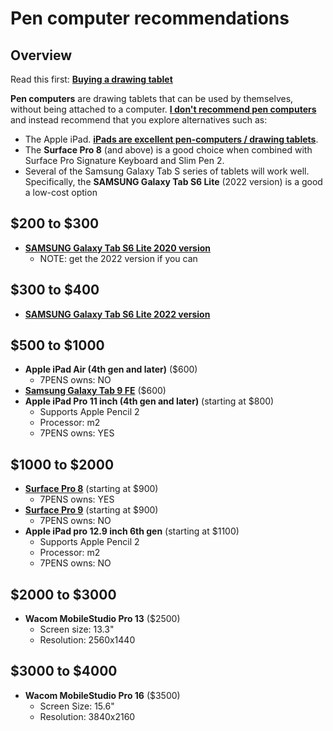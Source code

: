 # Pen computer recommendations

## Overview

Read this first: [**Buying a drawing tablet**](../) &#x20;

**Pen computers** are drawing tablets that can be used by themselves, without being attached to a computer. [**I don't recommend pen computers**](../the-case-against-pen-computers.md) and instead recommend that you explore alternatives such as:&#x20;

* The Apple iPad. [**iPads are excellent pen-computers / drawing tablets**](../using-an-ipad-as-a-drawing-tablet.md).&#x20;
* The **Surface Pro 8** (and above) is a good choice when combined with Surface Pro Signature Keyboard and Slim Pen 2.
* Several of the Samsung Galaxy Tab S series of tablets will work well. Specifically, the **SAMSUNG Galaxy Tab S6 Lite** (2022 version) is a good a low-cost option   &#x20;

## $200 to $300

* [**SAMSUNG Galaxy Tab S6 Lite 2020 version** ](../../product-info/samsung/samsung-galaxy-tab-s6.md)
  * NOTE: get the 2022 version if you can

## $300 to $400

* [**SAMSUNG Galaxy Tab S6 Lite 2022 version**](../../product-info/samsung/samsung-galaxy-tab-s6.md)

## $500 to $1000

* **Apple iPad Air (4th gen and later)** ($600)
  * 7PENS owns: NO
* [**Samsung Galaxy Tab 9 FE**](../../product-info/samsung/samsung-galaxy-tab-s9/samsung-galaxy-tab-s9-fe.md) ($600)
* **Apple iPad Pro 11 inch (4th gen and later)** (starting at $800)
  * Supports Apple Pencil 2
  * Processor: m2
  * 7PENS owns: YES

## $1000 to $2000

* [**Surface Pro 8**](../../product-info/microsoft/microsoft-surface-pro-8.md) (starting at $900)
  * 7PENS owns: YES
* [**Surface Pro 9**](../../product-info/microsoft/microsoft-surface-pro-9.md) (starting at $900)
  * 7PENS owns: NO
* **Apple iPad pro 12.9 inch 6th gen** (starting at $1100)
  * Supports Apple Pencil 2
  * Processor: m2
  * 7PENS owns: NO

## $2000 to $3000

* **Wacom MobileStudio Pro 13** ($2500)
  * Screen size: 13.3"
  * Resolution: 2560x1440

## $3000 to $4000

* **Wacom MobileStudio Pro 16** ($3500)
  * Screen Size: 15.6"
  * Resolution: 3840x2160
